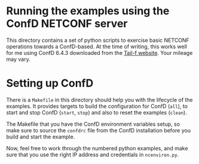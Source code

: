 # Running the examples using the ConfD NETCONF server

This directory contains a set of python scripts to exercise basic NETCONF operations towards a ConfD-based. At the time of writing, this works well for me using ConfD 6.4.3 downloaded from the [Tail-f website](http://www.tail-f.com/confd-basic/). Your mileage may vary.

# Setting up ConfD

There is a `Makefile` in this directory should help you with the lifecycle of the examples. It provides targets to build the configuration for ConfD (`all`), to start and stop ConfD (`start`, `stop`) and also to reset the examples (`clean`).

The Makefile that you have the ConfD environment variables setup, so make sure to source the `confdrc` file from the ConfD installation before you build and start the example.

Now, feel free to work through the numbered python examples, and make sure that you use the right IP address and credentials in `ncenviron.py`.